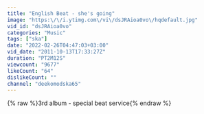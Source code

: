 ```yaml
---
title: "English Beat - she's going"
image: "https:\/\/i.ytimg.com\/vi\/dsJRAioa0vo\/hqdefault.jpg"
vid_id: "dsJRAioa0vo"
categories: "Music"
tags: ["ska"]
date: "2022-02-26T04:47:03+03:00"
vid_date: "2011-10-13T17:33:27Z"
duration: "PT2M12S"
viewcount: "9677"
likeCount: "64"
dislikeCount: ""
channel: "deekomodska65"
---
```

{% raw %}3rd album - special beat service{% endraw %}
